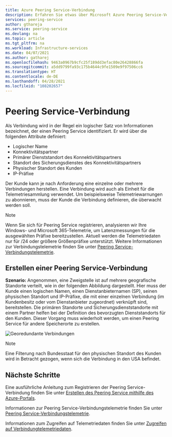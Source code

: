 ```yaml
---
title: Azure Peering Service-Verbindung
description: Erfahren Sie etwas über Microsoft Azure Peering Service-Verbindungen.
services: peering-service
author: gthareja
ms.service: peering-service
ms.devlang: na
ms.topic: article
ms.tgt_pltfrm: na
ms.workload: Infrastructure-services
ms.date: 04/07/2021
ms.author: gatharej
ms.openlocfilehash: 9463a0967b9cfc25f189dd3efac80e26428866fa
ms.sourcegitcommit: a5dd9799fa93c175b4644c9fe1509e9f97506cc6
ms.translationtype: HT
ms.contentlocale: de-DE
ms.lasthandoff: 04/28/2021
ms.locfileid: "108202657"
---
```

# <a name="peering-service-connection"></a>Peering Service-Verbindung

Als Verbindung wird in der Regel ein logischer Satz von Informationen bezeichnet, der einen Peering Service identifiziert. Er wird über die folgenden Attribute definiert:

- Logischer Name
- Konnektivitätspartner
- Primärer Dienststandort des Konnektivitätspartners
- Standort des Sicherungsdienstes des Konnektivitätspartners
- Physischer Standort des Kunden
- IP-Präfixe

Der Kunde kann je nach Anforderung eine einzelne oder mehrere Verbindungen herstellen. Eine Verbindung wird auch als Einheit für die Telemetriesammlung verwendet. Um beispielsweise Telemetriewarnungen zu abonnieren, muss der Kunde die Verbindung definieren, die überwacht werden soll.

> [!Note]
> Wenn Sie sich für Peering Service registrieren, analysieren wir Ihre Windows- und Microsoft 365-Telemetrie, um Latenzmessungen für die ausgewählten Präfixe bereitzustellen. Aktuell werden die Telemetriedaten nur für /24 oder größere Größenpräfixe unterstützt.
>Weitere Informationen zur Verbindungstelemetrie finden Sie unter [Peering Service-Verbindungstelemetrie](connection-telemetry.md).
>

## <a name="how-to-create-a-peering-service-connection"></a>Erstellen einer Peering Service-Verbindung

**Szenario:** Angenommen, eine Zweigstelle ist auf mehrere geografische Standorte verteilt, wie in der folgenden Abbildung dargestellt. Hier muss der Kunde einen logischen Namen, einen Dienstanbieternamen (SP), seinen physischen Standort und IP-Präfixe, die mit einer einzelnen Verbindung (im Kundenbesitz oder vom Dienstanbieter zugeordnet) verknüpft sind, bereitstellen.  Die primären Standorte und Sicherungsdienststandorte mit einem Partner helfen bei der Definition des bevorzugten Dienststandorts für den Kunden. Dieser Vorgang muss wiederholt werden, um einen Peering Service für andere Speicherorte zu erstellen.

![Georedundante Verbindungen](./media/peering-service-connection/peering-service-connections.png)

> [!Note]
> Eine Filterung nach Bundesstaat für den physischen Standort des Kunden wird in Betracht gezogen, wenn sich die Verbindung in den USA befindet.
>

## <a name="next-steps"></a>Nächste Schritte

Eine ausführliche Anleitung zum Registrieren der Peering Service-Verbindung finden Sie unter [Erstellen des Peering Service mithilfe des Azure-Portals](azure-portal.md).

Informationen zur Peering Service-Verbindungstelemetrie finden Sie unter [Peering Service-Verbindungstelemetrie](connection-telemetry.md).

Informationen zum Zugreifen auf Telemetriedaten finden Sie unter [Zugreifen auf Verbindungtelemetriedaten](measure-connection-telemetry.md).
